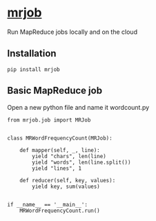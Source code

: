 # [mrjob](https://pythonhosted.org/mrjob/index.html)
Run MapReduce jobs locally and on the cloud
## Installation
<pre><code>pip install mrjob
</code></pre>
## Basic MapReduce job
Open a new python file and name it wordcount.py
<pre><code>from mrjob.job import MRJob


class MRWordFrequencyCount(MRJob):

    def mapper(self, _, line):
        yield "chars", len(line)
        yield "words", len(line.split())
        yield "lines", 1

    def reducer(self, key, values):
        yield key, sum(values)


if __name__ == '__main__':
    MRWordFrequencyCount.run()
</code></pre>
